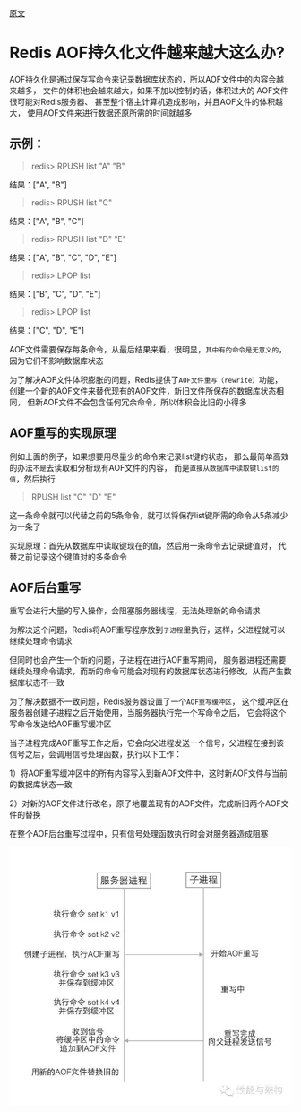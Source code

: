 
[原文](https://cloud.tencent.com/developer/article/1081994)

# Redis AOF持久化文件越来越大这么办?

AOF持久化是通过保存写命令来记录数据库状态的，所以AOF文件中的内容会越来越多，
文件的体积也会越来越大，如果不加以控制的话，体积过大的 AOF文件很可能对Redis服务器、
甚至整个宿主计算机造成影响，并且AOF文件的体积越大，
使用AOF文件来进行数据还原所需的时间就越多

## 示例：

> redis> RPUSH list "A" "B"

结果：["A", "B"]

> redis> RPUSH list "C"

结果：["A", "B", "C"]

> redis> RPUSH list "D" "E"

结果：["A", "B", "C", "D", "E"]

> redis> LPOP list

结果：["B", "C", "D", "E"]

> redis> LPOP list

结果：["C", "D", "E"]

AOF文件需要保存每条命令，从最后结果来看，很明显，`其中有的命令是无意义的`，
因为它们不影响数据库状态

为了解决AOF文件体积膨胀的问题，Redis提供了`AOF文件重写（rewrite）`功能，
创建一个新的AOF文件来替代现有的AOF文件，新旧文件所保存的数据库状态相同，
但新AOF文件不会包含任何冗余命令，所以体积会比旧的小得多

## AOF重写的实现原理

例如上面的例子，如果想要用尽量少的命令来记录list键的状态，
那么最简单高效的办法`不是`去读取和分析现有AOF文件的内容，
而是`直接从数据库中读取键list的值`，然后执行

> RPUSH list "C" "D" "E"

这一条命令就可以代替之前的5条命令，就可以将保存list键所需的命令从5条减少为一条了

实现原理：首先从数据库中读取键现在的值，然后用一条命令去记录键值对，
代替之前记录这个键值对的多条命令

## AOF后台重写

重写会进行大量的写入操作，会阻塞服务器线程，无法处理新的命令请求

为解决这个问题，Redis将AOF重写程序放到`子进程`里执行，这样，父进程就可以继续处理命令请求

但同时也会产生一个新的问题，子进程在进行AOF重写期间，
服务器进程还需要继续处理命令请求，而新的命令可能会对现有的数据库状态进行修改，从而产生数据库状态不一致

为了解决数据不一致问题，Redis服务器设置了一个`AOF重写缓冲区`，
这个缓冲区在服务器创建子进程之后开始使用，当服务器执行完一个写命令之后，
它会将这个写命令发送给AOF重写缓冲区

当子进程完成AOF重写工作之后，它会向父进程发送一个信号，父进程在接到该信号之后，会调用信号处理函数，执行以下工作：

1）将AOF重写缓冲区中的所有内容写入到新AOF文件中，这时新AOF文件与当前的数据库状态一致

2）对新的AOF文件进行改名，原子地覆盖现有的AOF文件，完成新旧两个AOF文件的替换

在整个AOF后台重写过程中，只有信号处理函数执行时会对服务器造成阻塞

![](/images/redis/redis_aof_rewrite.jpeg)

